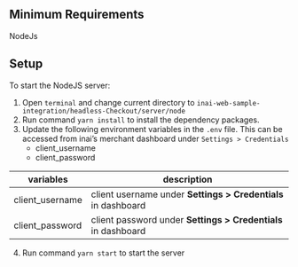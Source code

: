 ## Minimum Requirements
NodeJs

## Setup

To start the NodeJS server:
1. Open `terminal` and change current directory to `inai-web-sample-integration/headless-Checkout/server/node`
2. Run command `yarn install` to install the dependency packages.
3. Update the following environment variables in the `.env` file. This can be accessed from inai’s merchant dashboard under `Settings > Credentials`
    - client_username
    - client_password
    
| **variables** | **description**                                               |
|---------------|---------------------------------------------------------------|
| client_username | client username under **Settings > Credentials** in dashboard |
| client_password | client password under **Settings > Credentials** in dashboard                             |

4. Run command `yarn start` to start the server
